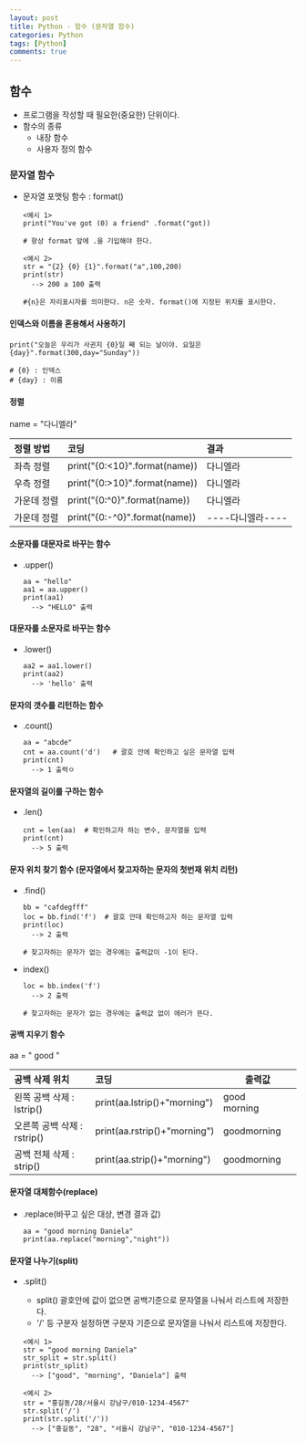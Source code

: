 ```yaml
---
layout: post
title: Python - 함수 (문자열 함수)
categories: Python
tags: [Python]
comments: true
---
```




## 함수

- 프로그램을 작성할 때 필요한(중요한) 단위이다.
- 함수의 종류
  - 내장 함수
  - 사용자 정의 함수

### 문자열 함수

- 문자열 포맷팅 함수 : format()

  ```
  <예시 1>
  print("You've got (0) a friend" .format("got))

  # 항상 format 앞에 .을 기입해야 한다.
  ```

  ```
  <예시 2>
  str = "{2} {0} {1}".format("a",100,200)
  print(str)
  	--> 200 a 100 출력

  #{n}은 자리표시자를 의미한다. n은 숫자. format()에 지정된 위치를 표시한다.
  ```

#### 인덱스와 이름을 혼용해서 사용하기

```
print("오늘은 우리가 사귄지 {0}일 째 되는 날이야. 요일은 {day}".format(300,day="Sunday"))

# {0} : 인덱스
# {day} : 이름
```



#### 정렬

name = "다니엘라"

| 정렬 방법   | 코딩                          | 결과             |
| :---------- | :---------------------------- | :--------------- |
| 좌측 정렬   | print("{0:<10}".format(name)) | 다니엘라         |
| 우측 정렬   | print("{0:>10}".format(name)) | 다니엘라         |
| 가운데 정렬 | print("{0:^0}".format(name))  | 다니엘라         |
| 가운데 정렬 | print("{0:-^0}".format(name)) | ----다니엘라---- |



#### 소문자를 대문자로 바꾸는 함수

- .upper()

  ```
  aa = "hello"
  aa1 = aa.upper()
  print(aa1)
  	--> "HELLO" 출력
  ```

#### 대문자를 소문자로 바꾸는 함수

- .lower()

  ```
  aa2 = aa1.lower()
  print(aa2)
  	--> 'hello' 출력
  ```

#### 문자의 갯수를 리턴하는 함수

- .count()

  ```
  aa = "abcde"
  cnt = aa.count('d')   # 괄호 안에 확인하고 싶은 문자열 입력
  print(cnt)
  	--> 1 출력ㅇ
  ```

#### 문자열의 길이를 구하는 함수

- .len()

  ```
  cnt = len(aa)  # 확인하고자 하는 변수, 문자열을 입력
  print(cnt)
  	--> 5 출력
  ```

#### 문자 위치 찾기 함수 (문자열에서 찾고자하는 문자의 첫번재 위치 리턴)

- .find()

  ```
  bb = "cafdegfff"
  loc = bb.find('f')  # 괄호 안데 확인하고자 하는 문자열 입력
  print(loc)
  	--> 2 출력

  # 찾고자하는 문자가 없는 경우에는 출력값이 -1이 된다.
  ```

- index()

  ```
  loc = bb.index('f')
  	--> 2 출력

  # 찾고자하는 문자가 없는 경우에는 출력값 없이 에러가 뜬다.
  ```

#### 공백 지우기 함수

aa = "	good	"

| 공백 삭제 위치              | 코딩                         | 출력값          |
| :-------------------------- | :--------------------------- | --------------- |
| 왼쪽 공백 삭제 : lstrip()   | print(aa.lstrip()+"morning") | good　　morning |
| 오른쪽 공백 삭제 : rstrip() | print(aa.rstrip()+"morning") | goodmorning     |
| 공백 전체 삭제 : strip()    | print(aa.strip()+"morning")  | goodmorning     |

#### 문자열 대체함수(replace)

- .replace(바꾸고 싶은 대상, 변경 결과 값)

  ```
  aa = "good morning Daniela"
  print(aa.replace("morning","night"))
  ```

#### 문자열 나누기(split)

- .split()

  - split() 괄호안에 값이 없으면 공백기준으로 문자열을 나눠서 리스트에 저장한다.
  - '/' 등 구분자 설정하면 구분자 기준으로 문자열을 나눠서 리스트에 저장한다.

  ```
  <예시 1>
  str = "good morning Daniela"
  str_split = str.split()
  print(str_split) 
  	--> ["good", "morning", "Daniela"] 출력

  <예시 2>
  str = "홍길동/28/서울시 강남구/010-1234-4567"
  str.split('/')
  print(str.split('/'))
  	--> ["홍길동", "28", "서울시 강남구", "010-1234-4567"]
  ```

  ​

  ​